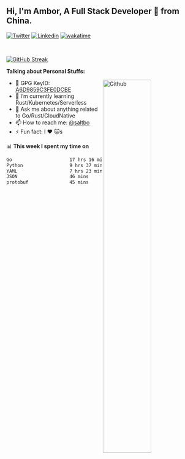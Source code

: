 ## Hi, I'm Ambor, A Full Stack Developer 🚀 from China.

[![Twitter](https://img.shields.io/badge/-saltbo-1ca0f1?style=flat&logo=twitter&logoColor=white)](https://twitter.com/rdsaltbo)
[![Linkedin](https://img.shields.io/badge/-saltbo-blue?style=flat&logo=Linkedin&logoColor=white)](https://www.linkedin.com/in/saltbo/)
[![wakatime](https://wakatime.com/badge/user/f82b1c77-faab-48cd-aef5-a12c0aff104b.svg)](https://wakatime.com/@f82b1c77-faab-48cd-aef5-a12c0aff104b)

&nbsp;  

[![GitHub Streak](http://github-readme-streak-stats.herokuapp.com?user=saltbo&hide_border=true&date_format=M%20j%5B%2C%20Y%5D)](https://git.io/streak-stats)

**Talking about Personal Stuffs:**
<!-- Any image aligned to the right. Beware the width  -->
<img width="50%" align="right" alt="Github" src="https://raw.githubusercontent.com/saltbo/saltbo/master/images/git-header.svg" />

- 🤘 GPG KeyID: [A6D9859C3FE0DCBE](https://saltbo.cn/pgp_keys.asc)
- 🌱 I’m currently learning Rust/Kubernetes/Serverless
- 💬 Ask me about anything related to Go/Rust/CloudNative
- 📫 How to reach me: [@saltbo](https://t.me/saltbo)
- ⚡ Fun fact: I :heart: :cat:s


📊 **This week I spent my time on**
<!--START_SECTION:waka-->

```txt
Go                     17 hrs 16 mins  ███████████░░░░░░░░░░░░░░   44.41 %
Python                 9 hrs 37 mins   ██████▒░░░░░░░░░░░░░░░░░░   24.74 %
YAML                   7 hrs 23 mins   ████▓░░░░░░░░░░░░░░░░░░░░   19.00 %
JSON                   46 mins         ▓░░░░░░░░░░░░░░░░░░░░░░░░   02.00 %
protobuf               45 mins         ▒░░░░░░░░░░░░░░░░░░░░░░░░   01.93 %
```

<!--END_SECTION:waka-->
